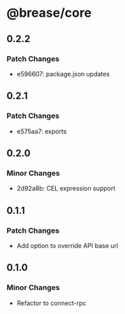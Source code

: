 # @brease/core

## 0.2.2

### Patch Changes

- e596607: package.json updates

## 0.2.1

### Patch Changes

- e575aa7: exports

## 0.2.0

### Minor Changes

- 2d92a8b: CEL expression support

## 0.1.1

### Patch Changes

- Add option to override API base url

## 0.1.0

### Minor Changes

- Refactor to connect-rpc
